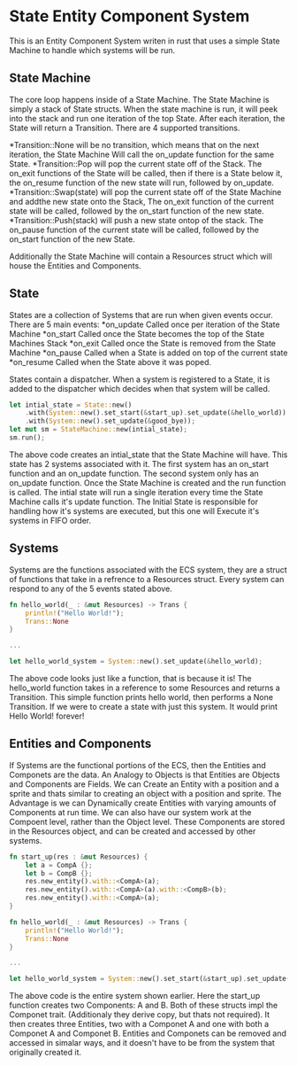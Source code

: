 # State Entity Component System

This is an Entity Component System writen in rust that uses a simple State Machine to handle
which systems will be run.

## State Machine

The core loop happens inside of a State Machine. The State Machine is simply a stack of 
State structs. When the state machine is run, it will peek into the stack and run one iteration of the top
State. After each iteration, the State will return a Transition. There are 4 supported transitions.

*Transition::None will be no transition, which means that on the next iteration, the State Machine Will call
the on_update function for the same State.
*Transition::Pop will pop the current state off of the Stack. The on_exit functions of the State will be called,
then if there is a State below it, the on_resume function of the new state will run, followed by on_update.
*Transition::Swap(state) will pop the current state off of the State Machine and addthe new state onto the Stack,
The on_exit function of the current state will be called, followed by the on_start function of the new state.
*Transition::Push(stack) will push a new state ontop of the stack. The on_pause function of the current state
will be called, followed by the on_start function of the new State.

Additionally the State Machine will contain a Resources struct which will house the Entities and Components.

## State

States are a collection of Systems that are run when given events occur. There are 5 main events:
*on_update Called once per iteration of the State Machine
*on_start Called once the State becomes the top of the State Machines Stack
*on_exit Called once the State is removed from the State Machine
*on_pause Called when a State is added on top of the current state
*on_resume Called when the State above it was poped.

States contain a dispatcher. When a system is registered to a State, it is added to the dispatcher
which decides when that system will be called.

```rust
let intial_state = State::new()
    .with(System::new().set_start(&start_up).set_update(&hello_world))
    .with(System::new().set_update(&good_bye));
let mut sm = StateMachine::new(intial_state);
sm.run();
```

The above code creates an intial_state that the State Machine will have. This state has 2 systems associated with it.
The first system has an on_start function and an on_update function. The second system only has an on_update function.
Once the State Machine is created and the run function is called. The intial state will run a single iteration
every time the State Machine calls it's update function. The Initial State is responsible for handling how it's systems are
executed, but this one will Execute it's systems in FIFO order. 

## Systems

Systems are the functions associated with the ECS system, they are a struct of functions that take in a refrence to a Resources struct.
Every system can respond to any of the 5 events stated above.

```rust
fn hello_world(_ : &mut Resources) -> Trans {
    println!("Hello World!");
    Trans::None
}

...

let hello_world_system = System::new().set_update(&hello_world);
```

The above code looks just like a function, that is because it is! The hello_world function takes in a reference to some Resources and returns
a Transition. This simple function prints hello world, then performs a None Transition. If we were to create a state with just this system.
It would print Hello World! forever! 

## Entities and Components

If Systems are the functional portions of the ECS, then the Entities and Componets are the data. An Analogy to Objects
is that Entities are Objects and Components are Fields. We can Create an Entity with a position and a sprite and thats
similar to creating an object with a position and sprite. The Advantage is we can Dynamically create Entities with varying
amounts of Components at run time. We can also have our system work at the Compoent level, rather than the Object level. These
Components are stored in the Resources object, and can be created and accessed by other systems.

```rust
fn start_up(res : &mut Resources) {
    let a = CompA {};
    let b = CompB {};
    res.new_entity().with::<CompA>(a);
    res.new_entity().with::<CompA>(a).with::<CompB>(b);
    res.new_entity().with::<CompA>(a);
}

fn hello_world(_ : &mut Resources) -> Trans {
    println!("Hello World!");
    Trans::None
}

...

let hello_world_system = System::new().set_start(&start_up).set_update(&hello_world)
```

The above code is the entire system shown earlier. Here the start_up function creates two Components: A and B. Both of these structs impl the Componet trait.
(Additionaly they derive copy, but thats not required). It then creates three Entities, two with a Componet A and one with both a Componet A and Componet B.
Entities and Componets can be removed and accessed in simalar ways, and it doesn't have to be from the system that originally created it.